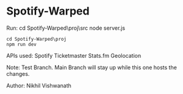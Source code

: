 # Spotify-Warped

Run: 
    cd Spotify-Warped\proj\src
    node server.js

    cd Spotify-Warped\proj
    npm run dev

APIs used:
    Spotify
    Ticketmaster
    Stats.fm
    Geolocation

Note:
Test Branch. Main Branch will stay up while this one hosts the changes.

Author: Nikhil Vishwanath
